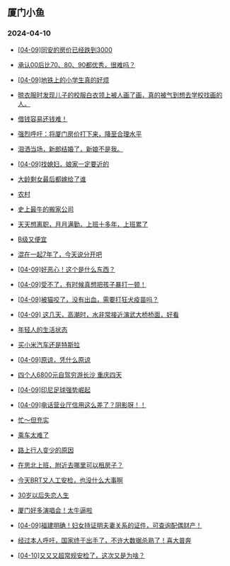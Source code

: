 ## 厦门小鱼 
### 2024-04-10

+ [[04-09]同安的房价已经跌到3000](http://bbs.xmfish.com/read-htm-tid-18172858.html)

+ [承认00后比70、80、90都优秀，很难吗？](http://bbs.xmfish.com/read-htm-tid-18172755.html)

+ [[04-09]地铁上的小学生真的好烦](http://bbs.xmfish.com/read-htm-tid-18172796.html)

+ [晾衣服时发现儿子的校服白衣领上被人画了画，真的被气到想去学校找画的人。](http://bbs.xmfish.com/read-htm-tid-18172998.html)

+ [借钱容易还钱难！](http://bbs.xmfish.com/read-htm-tid-18172764.html)

+ [强烈呼吁：将厦门房价打下来，降至合理水平](http://bbs.xmfish.com/read-htm-tid-18172795.html)

+ [泪洒当场，新郎结婚了，新娘不是我。](http://bbs.xmfish.com/read-htm-tid-18173033.html)

+ [[04-09]找媳妇，娘家一定要近的](http://bbs.xmfish.com/read-htm-tid-18172928.html)

+ [大龄剩女最后都嫁给了谁](http://bbs.xmfish.com/read-htm-tid-18172916.html)

+ [农村](http://bbs.xmfish.com/read-htm-tid-18172891.html)

+ [史上最牛的搬家公司](http://bbs.xmfish.com/read-htm-tid-18172967.html)

+ [天天想离职，月月满勤，上班十多年，上班累了](http://bbs.xmfish.com/read-htm-tid-18173054.html)

+ [B级又便宜](http://bbs.xmfish.com/read-htm-tid-18172992.html)

+ [混在一起7年了，今天说分开吧](http://bbs.xmfish.com/read-htm-tid-18172849.html)

+ [[04-09]好恶心！这个是什么东西？](http://bbs.xmfish.com/read-htm-tid-18173112.html)

+ [[04-09]受不了，有时候真想把孩子暴打一顿！](http://bbs.xmfish.com/read-htm-tid-18172946.html)

+ [[04-09]被猫咬了，没有出血，需要打狂犬疫苗吗？](http://bbs.xmfish.com/read-htm-tid-18173078.html)

+ [[04-09] 这几天，高潮时，水非常接近演武大桥桥面，好看](http://bbs.xmfish.com/read-htm-tid-18173044.html)

+ [年轻人的生活状态](http://bbs.xmfish.com/read-htm-tid-18173022.html)

+ [买小米汽车还是特斯拉](http://bbs.xmfish.com/read-htm-tid-18173188.html)

+ [[04-09]原谅，凭什么原谅](http://bbs.xmfish.com/read-htm-tid-18173158.html)

+ [四个人6800元自驾穷游长沙 重庆四天](http://bbs.xmfish.com/read-htm-tid-18173215.html)

+ [[04-09]印尼足球强势崛起](http://bbs.xmfish.com/read-htm-tid-18173113.html)

+ [[04-09]电话营业厅信用这么差了？阴影呀！！](http://bbs.xmfish.com/read-htm-tid-18173065.html)

+ [忙～但充实](http://bbs.xmfish.com/read-htm-tid-18173300.html)

+ [乘车太难了](http://bbs.xmfish.com/read-htm-tid-18173223.html)

+ [路上行人变少的原因](http://bbs.xmfish.com/read-htm-tid-18173197.html)

+ [在思北上班，附近去哪里可以租房子？](http://bbs.xmfish.com/read-htm-tid-18173134.html)

+ [今天BRT又人工安检，也没什么大事啊](http://bbs.xmfish.com/read-htm-tid-18173538.html)

+ [30岁以后失恋人生](http://bbs.xmfish.com/read-htm-tid-18173196.html)

+ [厦门好多演唱会！太牛逼啦](http://bbs.xmfish.com/read-htm-tid-18173424.html)

+ [[04-09]福建明确！妇女持证明夫妻关系的证件，可查询配偶财产！](http://bbs.xmfish.com/read-htm-tid-18173301.html)

+ [经过本人呼吁，国家终于出手了，不许大数据杀熟了！喜大普奔](http://bbs.xmfish.com/read-htm-tid-18173267.html)

+ [[04-10]又又又超常规安检了，这次又是为啥？](http://bbs.xmfish.com/read-htm-tid-18173393.html)

